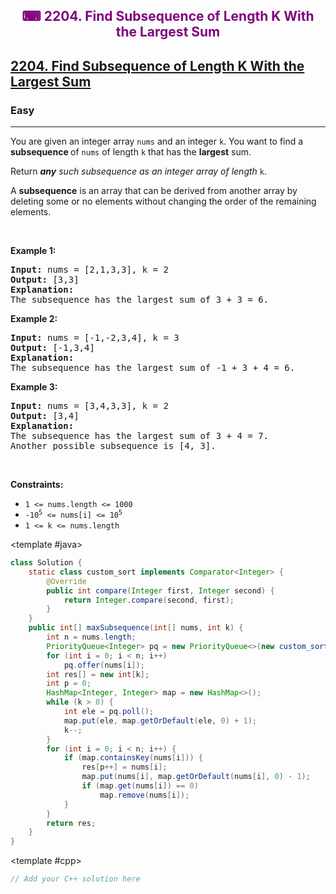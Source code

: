 <div align = "center">
<h style = "margin-bottom: 0px; margin-top: 0px; color : purple;" align = "center" class = "header">

## ⌨ 2204. Find Subsequence of Length K With the Largest Sum

</h>
</div>

<h2><a href="https://leetcode.com/problems/find-subsequence-of-length-k-with-the-largest-sum" target = "_blank">2204. Find Subsequence of Length K With the Largest Sum</a></h2><h3>Easy</h3><hr><p>You are given an integer array <code>nums</code> and an integer <code>k</code>. You want to find a <strong>subsequence </strong>of <code>nums</code> of length <code>k</code> that has the <strong>largest</strong> sum.</p>

<p>Return<em> </em><em><strong>any</strong> such subsequence as an integer array of length </em><code>k</code>.</p>

<p>A <strong>subsequence</strong> is an array that can be derived from another array by deleting some or no elements without changing the order of the remaining elements.</p>

<p>&nbsp;</p>
<p><strong class="example">Example 1:</strong></p>

<pre>
<strong>Input:</strong> nums = [2,1,3,3], k = 2
<strong>Output:</strong> [3,3]
<strong>Explanation:</strong>
The subsequence has the largest sum of 3 + 3 = 6.</pre>

<p><strong class="example">Example 2:</strong></p>

<pre>
<strong>Input:</strong> nums = [-1,-2,3,4], k = 3
<strong>Output:</strong> [-1,3,4]
<strong>Explanation:</strong> 
The subsequence has the largest sum of -1 + 3 + 4 = 6.
</pre>

<p><strong class="example">Example 3:</strong></p>

<pre>
<strong>Input:</strong> nums = [3,4,3,3], k = 2
<strong>Output:</strong> [3,4]
<strong>Explanation:</strong>
The subsequence has the largest sum of 3 + 4 = 7. 
Another possible subsequence is [4, 3].
</pre>

<p>&nbsp;</p>
<p><strong>Constraints:</strong></p>

<ul>
	<li><code>1 &lt;= nums.length &lt;= 1000</code></li>
	<li><code>-10<sup>5</sup>&nbsp;&lt;= nums[i] &lt;= 10<sup>5</sup></code></li>
	<li><code>1 &lt;= k &lt;= nums.length</code></li>
</ul>

<CodeTabs :languages="[ { name: 'C++', slot: 'cpp' }, { name: 'Java', slot: 'java' } ]">

<template #java>

```java
class Solution {
    static class custom_sort implements Comparator<Integer> {
        @Override
        public int compare(Integer first, Integer second) {
            return Integer.compare(second, first);
        }
    }
    public int[] maxSubsequence(int[] nums, int k) {
        int n = nums.length;
        PriorityQueue<Integer> pq = new PriorityQueue<>(new custom_sort());
        for (int i = 0; i < n; i++)
            pq.offer(nums[i]);
        int res[] = new int[k];
        int p = 0;
        HashMap<Integer, Integer> map = new HashMap<>();
        while (k > 0) {
            int ele = pq.poll();
            map.put(ele, map.getOrDefault(ele, 0) + 1);
            k--;
        }
        for (int i = 0; i < n; i++) {
            if (map.containsKey(nums[i])) {
                res[p++] = nums[i];
                map.put(nums[i], map.getOrDefault(nums[i], 0) - 1);
                if (map.get(nums[i]) == 0)
                    map.remove(nums[i]);
            }
        }
        return res;
    }
}
```

</template>

<template #cpp>

```cpp
// Add your C++ solution here
```

</template>

</CodeTabs>
